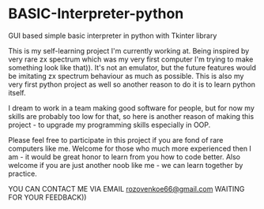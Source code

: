 # BASIC-Interpreter-python
GUI based simple basic interpreter in python with Tkinter library



This is my self-learning project I'm currently working at. Being inspired by very rare zx spectrum which was my very first computer I'm trying to make something look like that)). It's not an emulator, but the future features would be imitating zx spectrum behaviour as much as possible. This is also my very first python project as well so another reason to do it is to learn python itself.

I dream to work in a team making good software for people, but for now my skills are probably too low for that, so here is another reason of making this project - to upgrade my programming skills especially in OOP.

Please feel free to participate in this project if you are fond of rare computers like me. Welcome for those who much more experienced then I am - it would be great honor to learn from you how to code better. Also welcome if you are just another noob like me - we can learn together by practice.

YOU CAN CONTACT ME VIA EMAIL rozovenkoe66@gmail.com WAITING FOR YOUR FEEDBACK))

